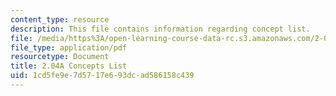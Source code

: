 ```yaml
---
content_type: resource
description: This file contains information regarding concept list.
file: /media/https%3A/open-learning-course-data-rc.s3.amazonaws.com/2-04a-systems-and-controls-spring-2013/1cd5fe9e7d5717e693dcad586158c439_MIT2_04AS13_conceptslist.pdf
file_type: application/pdf
resourcetype: Document
title: 2.04A Concepts List
uid: 1cd5fe9e-7d57-17e6-93dc-ad586158c439
---
```

